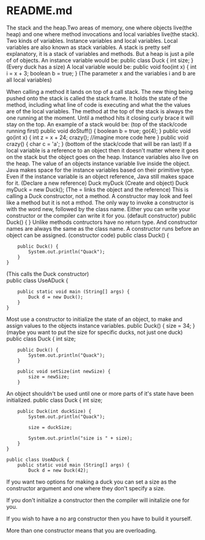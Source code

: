# README.md

The stack and the heap.Two areas of memory, one where objects live(the heap) 
and one where method invocations and local variables live(the stack). 
Two kinds of variables. Instance variables and local variables. Local 
variables are also known as stack variables. A stack is pretty self 
explanatory, it is a stack of variables and methods. But a heap is just a 
pile of of objects.
An instance variable would be:
	public class Duck {
		int size;
	}
(Every duck has a size)
A local variable would be:
	public void foo(int x) {
		int i = x + 3;
		boolean b = true;
	}
(The parameter x and the variables i and b are all local variables)

When calling a method it lands on top of a call stack. The new thing being
pushed onto the stack is called the stack frame. It holds the state of the
method, including what line of code is executing and what the the values are
of the local variables. The method at the top of the stack is always the one
running at the moment. Until a method hits it closing curly brace it will 
stay on the top. 
An example of a stack would be:
(top of the stack/code running first)
	public void doStuff() {
		boolean b = true;
		go(4);
	}
	public void go(int x) {
		int z = x + 24;
		crazy();
		//imagine more code here
	}
	public void crazy() {
		char c = 'a';
	}
(bottom of the stack/code that will be ran last)
If a local variable is a reference to an object then it doesn't matter where
it goes on the stack but the object goes on the heap. Instance variables
also live on the heap. The value of an objects instance variable live inside
the object. Java makes space for the instance variables based on their
primitive type. Even if the instance variable is an object reference, Java
still makes space for it. 
(Declare a new reference)
	Duck myDuck
(Create and object)
	Duck myDuck = new Duck();
(The = links the object and the reference)
This is calling a Duck constructor, not a method. A constructor may look
and feel like a method but it is not a mthod. The only way to invoke a
constructor is with the word new, followed by the class name. Either you can
write your constructor or the compiler can write it for you. 
(default constructor)
	public Duck() {
	}
Unlike methods contructors have no return type. And constructor names are
always the same as the class name. A constructor runs before an object can
be assigned. 
(constructor code)
	public class Duck() {
	
		public Duck() {
			System.out.println("Quack");
		}
	}



(This calls the Duck constructor)	
	public class UseADuck {

		public static void main (String[] args) {
			Duck d = new Duck();
		}
	}
Most use a constructor to initialize the state of an object, to make and
assign values to the objects instance variables. 
	public Duck() {
		size = 34;
	}
(maybe you want to put the size for specific ducks, not just one duck)
	public class Duck {
		int size;

		public Duck() {
			System.out.println("Quack");
		}
			
		public void setSize(int newSize) {
			size = newSize;
		}
An object shouldn't be used until one or more parts of it's state have
been initialized.
	public class Duck {
		int size;

		public Duck(int duckSize) {
			System.out.println("Quack");

			size = duckSize;

			System.out.println("size is " + size);
		}
	}

	public class UseADuck {
		public static void main (String[] args) {
			Duck d = new Duck(42);
If you want two options for making a duck you can set a size as the
constructor argument and one where they don't specify a size.

If you don't initialize a constructor then the compiler will initalizie one for you. 

If you wish to have a no arg constructor then you have to build it yourself. 

More than one constructor means that you are overloading.



